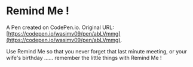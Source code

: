 # Remind Me !

A Pen created on CodePen.io. Original URL: [https://codepen.io/wasimv09/pen/abLVmmg](https://codepen.io/wasimv09/pen/abLVmmg).

Use Remind Me so that you never forget that last minute meeting, or your wife's birthday ...... remember the little things with Remind Me !